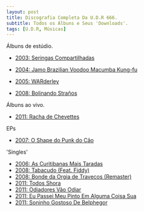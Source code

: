 ```yaml
---
layout: post
title: Discografia Completa Da U.D.R 666.
subtitle: Todos os Álbuns e Seus 'Downloads'.
tags: [U.D.R, Músicas]
---
```


Álbuns de estúdio.

- [2003: Seringas Compartilhadas](https://heart-leap.github.io/OLOHTQHEQH/udr/U.D.R%20-%20Seringas%20Compartilhadas%20Vol.2.rar)
- [2004: Jamo Brazilian Voodoo Macumba Kung-fu](https://heart-leap.github.io/OLOHTQHEQH/udr/U.D.R%20-%20Jamo%20Brazilian%20Voodoo%20Macumba%20Kung%20Fu%20[Album%20Completo]-TuvBwiq3Crs.webm)
- [2005: WARderley](https://heart-leap.github.io/OLOHTQHEQH/udr/UDR%20-%20WARDERLEY%20(2005)%20[FULL%20ALBUM]-phSKoCQ2xP4.webm)

- [2008: Bolinando Straños](https://heart-leap.github.io/OLOHTQHEQH/udr/U.D.R.%20-%20Bolinando%20Stra%C3%B1os%20(2008)%20[FULL%20ALBUM]-uDeA_b17Z9M.webm)


Álbuns ao vivo.

- [2011: Racha de Chevettes](https://heart-leap.github.io/OLOHTQHEQH/udr/U.D.R%20-%20Racha%20De%20Chevettes.zip)


EPs

- [2007: O Shape do Punk do Cão](https://heart-leap.github.io/OLOHTQHEQH/udr/UDR%20-%20O%20Shape%20do%20Punk%20do%20C%C3%A3o%20[EP%20Completo]-_ZHmQZF3R4Y.webm)


'Singles'

- [2006: As Curitibanas Mais Taradas](https://heart-leap.github.io/OLOHTQHEQH/udr/U.D.R.%20-%20As%20Curitibanas%20Mais%20Taradas-J7AZtW5b5CU.m4a)
- [2008: Tabacudo (Feat. Fiddy)](https://heart-leap.github.io/OLOHTQHEQH/udr/UDR%20-%20Tabacudo%20(ft%20Fiddy)-Mp1cjjZ8s9o.webm)
- [2008: Bonde da Orgia de Travecos (Remaster)](https://heart-leap.github.io/OLOHTQHEQH/udr/Bonde%20da%20Orgia%20dos%20Traveco-lAKDQ3Pjgz0.webm)
- [2011: Todos Shora](https://heart-leap.github.io/OLOHTQHEQH/udr/U.D.R%20-%20todos%20shora%20(Legendado)--NGNyS6LZdc.webm)
- [2011: Odiadores Vão Odiar](https://heart-leap.github.io/OLOHTQHEQH/udr/U.D.R%20-%20ODIADORES%20V%C3%83O%20ODIAR-pynfHmkFpas.m4a)
- [2011: Eu Passei Meu Pinto Em Alguma Coisa Sua](https://heart-leap.github.io/OLOHTQHEQH/udr/UDR%20-%20Eu%20passei%20meu%20pinto%20em%20alguma%20coisa%20sua-1Wdfit0_0tw.webm)
- [2011: Soninho Gostoso De Belphegor](https://heart-leap.github.io/OLOHTQHEQH/udr/U.D.R.%20-%20Soninho%20Gostoso%20de%20Belphegor-sv4XqsIRcuY.m4a)
